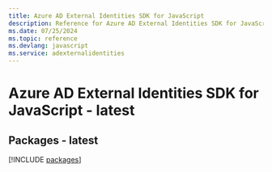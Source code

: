 ```yaml
---
title: Azure AD External Identities SDK for JavaScript
description: Reference for Azure AD External Identities SDK for JavaScript
ms.date: 07/25/2024
ms.topic: reference
ms.devlang: javascript
ms.service: adexternalidentities
---
```

# Azure AD External Identities SDK for JavaScript - latest
## Packages - latest
[!INCLUDE [packages](ad-external-identities-index.md)]